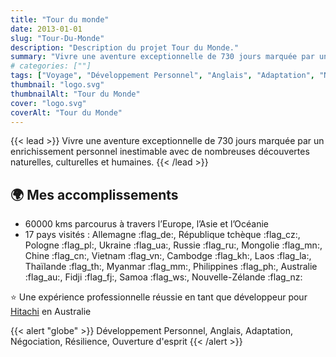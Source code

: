 ```yaml
---
title: "Tour du monde"
date: 2013-01-01
slug: "Tour-Du-Monde"
description: "Description du projet Tour du Monde."
summary: "Vivre une aventure exceptionnelle de 730 jours marquée par un enrichissement personnel inestimable avec de nombreuses découvertes naturelles, culturelles et humaines."
# categories: [""]
tags: ["Voyage", "Développement Personnel", "Anglais", "Adaptation", "Négociation", "Résilience", "Ouverture d'esprit"]
thumbnail: "logo.svg"
thumbnailAlt: "Tour du Monde"
cover: "logo.svg"
coverAlt: "Tour du Monde"
---
```


{{< lead >}}
Vivre une aventure exceptionnelle de 730 jours marquée par un enrichissement personnel inestimable avec de nombreuses découvertes naturelles, culturelles et humaines.
{{< /lead >}}

## :earth_africa: Mes accomplissements

* 60000 kms parcourus à travers l’Europe, l’Asie et l’Océanie
* 17 pays visités : Allemagne :flag_de:, République tchèque :flag_cz:, Pologne :flag_pl:, Ukraine :flag_ua:, Russie :flag_ru:, Mongolie :flag_mn:, Chine :flag_cn:, Vietnam :flag_vn:, Cambodge :flag_kh:, Laos :flag_la:,
Thaïlande :flag_th:, Myanmar :flag_mm:, Philippines :flag_ph:, Australie :flag_au:, Fidji :flag_fj:, Samoa :flag_ws:, Nouvelle-Zélande :flag_nz:

:star: Une expérience professionnelle réussie en tant que développeur pour [Hitachi](https://www.hitachi.com/en/)
en Australie

{{< alert "globe" >}}
Développement Personnel, Anglais, Adaptation, Négociation, Résilience, Ouverture d'esprit
{{< /alert >}}

